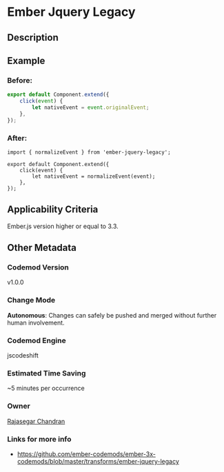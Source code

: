 # Ember Jquery Legacy

## Description

## Example

### Before:

```jsx
export default Component.extend({
	click(event) {
		let nativeEvent = event.originalEvent;
	},
});
```

### After:

```tsx
import { normalizeEvent } from 'ember-jquery-legacy';

export default Component.extend({
	click(event) {
		let nativeEvent = normalizeEvent(event);
	},
});
```

## Applicability Criteria

Ember.js version higher or equal to 3.3.

## Other Metadata

### Codemod Version

v1.0.0

### Change Mode

**Autonomous**: Changes can safely be pushed and merged without further human involvement.

### **Codemod Engine**

jscodeshift

### Estimated Time Saving

~5 minutes per occurrence

### Owner

[Rajasegar Chandran](https://github.com/rajasegar)

### Links for more info

-   https://github.com/ember-codemods/ember-3x-codemods/blob/master/transforms/ember-jquery-legacy
